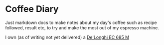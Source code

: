 # Coffee Diary

Just markdown docs to make notes about my day's coffee such as recipe followed, result etc, to try and make the most out of my espresso machine.

I own (as of writing not yet delivered) a [De'Longhi EC 685 M](https://www.delonghi.com/en-hk/products/coffee/coffee-makers/pump-espresso/dedica-style-ec-685m-0132106168)

